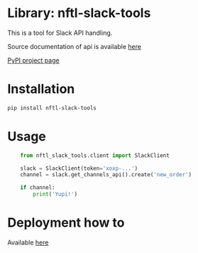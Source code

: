 # Library: nftl-slack-tools

This is a tool for Slack API handling.

Source documentation of api is available [here](https://api.slack.com/)

[PyPI project page](https://pypi.org/project/nftl-slack-tools/)


# Installation

```sh
pip install nftl-slack-tools
```

# Usage

```python
    from nftl_slack_tools.client import SlackClient

    slack = SlackClient(token='xoxp-...')
    channel = slack.get_channels_api().create('new_order')

    if channel:
        print('Yupi!')
```

# Deployment how to

Available [here](https://packaging.python.org/tutorials/packaging-projects/)